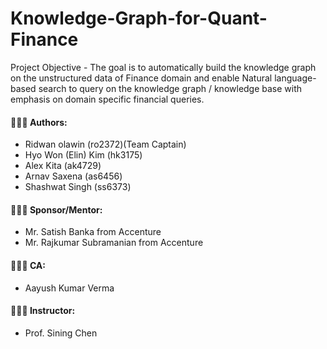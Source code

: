 # Knowledge-Graph-for-Quant-Finance

Project Objective - The goal is to automatically build the knowledge graph on the unstructured data of Finance domain and enable Natural language-based search to query on the knowledge graph / knowledge base with emphasis on domain specific financial queries.

#### 👩🏻‍💻 Authors:
+ Ridwan olawin (ro2372)(Team Captain)
+ Hyo Won (Elin) Kim (hk3175)
+ Alex Kita (ak4729)
+ Arnav Saxena (as6456)
+ Shashwat Singh (ss6373)
#### 🧑🏻‍💼 Sponsor/Mentor:
- Mr. Satish Banka from Accenture
- Mr. Rajkumar Subramanian from Accenture
#### 🧑🏻‍🏫 CA:
- Aayush Kumar Verma
#### 🧑🏻‍🏫 Instructor:
- Prof. Sining Chen

